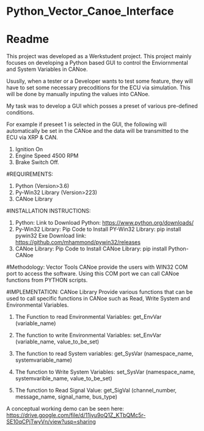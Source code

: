 # Python_Vector_Canoe_Interface
# Readme

This project was developed as a Werkstudent project. This project mainly focuses on developing a Python based GUI to control the Enviornmental and System Variables in CANoe. 

Ususlly, when a tester or a Developer wants to test some feature, they will have to set some necessary precoditions for the ECU via simulation. This will be done by manually inputing the values into CANoe.

My task was to develop a GUI which posses a preset of various pre-defined conditions.

For example if preseet 1 is selected in the GUI, the following will automatically be set in the CANoe and the data will be transmitted to the ECU via XRP & CAN.
  1. Ignition On
  2. Engine Speed 4500 RPM
  3. Brake Switch Off.

#REQUIREMENTS:
1.	Python (Version>3.6)
2.	Py-Win32 Library (Version>223)
3.	CANoe Library 

#INSTALLATION INSTRUCTIONS:
1.	Python:
Link to Download Python: https://www.python.org/downloads/
2.	Py-Win32 Library:
Pip Code to Install PY-Win32 Library: pip install pywin32
Exe Download link: https://github.com/mhammond/pywin32/releases
3.	CANoe Library:
Pip Code to Install CANoe Library: pip install Python-CANoe

#Methodology:
	Vector Tools CANoe provide the users with WIN32 COM port to access the software.  Using this COM port we can call CANoe functions from PYTHON scripts.

#IMPLEMENTATION:
	CANoe Library Provide various functions that can be used to call specific functions in CANoe such as Read, Write System and Environmental Variables. 
1.	The Function to read Environmental Variables:
get_EnvVar (variable_name)

2.	The function to write Environmental Variables:
set_EnvVar (variable_name, value_to_be_set)

3.	The function to read System variables:
get_SysVar (namespace_name, systemvariable_name)
4.	The function to Write System Variables:
	set_SysVar (namespace_name, systemvarible_name, value_to_be_set)

5.	The function to Read Signal Value:
get_SigVal (channel_number, message_name, signal_name, bus_type)

A conceptual working demo can be seen here: https://drive.google.com/file/d/11jyu9oQ1Z_KTbQMc5r-SE10qCPjTwyVn/view?usp=sharing
